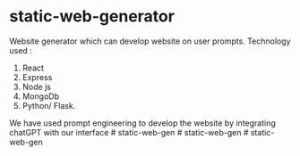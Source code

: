 # static-web-generator
Website generator which can develop website on user prompts.
Technology used :
1. React
2. Express
3. Node js
4. MongoDb
5. Python/ Flask.
   
We have used prompt engineering to develop the website by integrating chatGPT with our interface 
#   s t a t i c - w e b - g e n  
 #   s t a t i c - w e b - g e n  
 #   s t a t i c - w e b - g e n  
 